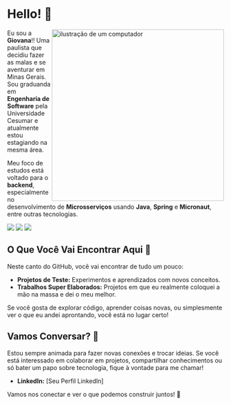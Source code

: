 # Hello! 👋
<img src="https://github.com/user-attachments/assets/445f7637-bd5c-438a-b4c3-810f185fe329" alt="ilustração de um computador" min-width="400px" max-width="400px" width="400px" align="right">



<p align="left"> 
Eu sou a <strong>Giovana</strong>!! Uma paulista que decidiu fazer as malas e se aventurar em Minas Gerais. Sou graduanda em <strong>Engenharia de Software</strong> pela Universidade Cesumar e atualmente estou estagiando na mesma área. 

Meu foco de estudos está voltado para o **backend**, especialmente no desenvolvimento de **Microsserviços** usando **Java**, **Spring** e **Micronaut**, entre outras tecnologias.
<div> 
  <a href="" target="_blank"><img src="https://img.shields.io/badge/Java-ED8B00?style=for-the-badge&logo=openjdk&logoColor=white" target="_blank"></a>
  <a href="" target="_blank"><img src="https://img.shields.io/badge/Spring-6DB33F?style=for-the-badge&logo=spring&logoColor=white" target="_blank"></a>
 	<a href="" target="_blank"><img src="https://img.shields.io/badge/GIT-E44C30?style=for-the-badge&logo=git&logoColor=white" target="_blank"></a>
</div>

## O Que Você Vai Encontrar Aqui 🚀

Neste canto do GitHub, você vai encontrar de tudo um pouco:

- **Projetos de Teste:** Experimentos e aprendizados com novos conceitos.
- **Trabalhos Super Elaborados:** Projetos em que eu realmente coloquei a mão na massa e dei o meu melhor.

Se você gosta de explorar código, aprender coisas novas, ou simplesmente ver o que eu andei aprontando, você está no lugar certo!

## Vamos Conversar? 💬

Estou sempre animada para fazer novas conexões e trocar ideias. Se você está interessado em colaborar em projetos, compartilhar conhecimentos ou só bater um papo sobre tecnologia, fique à vontade para me chamar!

- **LinkedIn:** [Seu Perfil LinkedIn]

Vamos nos conectar e ver o que podemos construir juntos! 🌟
</p> 
